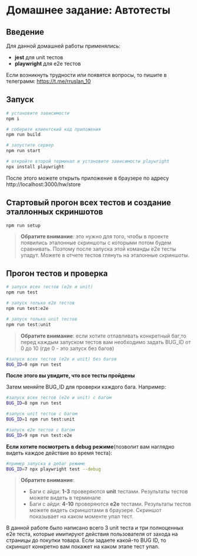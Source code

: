 # Домашнее задание: Автотесты

## Введение

Для данной домашней работы применялись:

- **jest** для unit тестов
- **playwright** для e2e тестов

Если возникнуть трудности или появятся вопросы, то пишите в телеграмм: https://t.me/rruslan_10

## Запуск

```sh
# установите зависимости
npm i

# соберите клиентский код приложения
npm run build

# запустите сервер
npm run start

# откройте второй терминал и установите зависимости playwright
npx install playwright
```

После этого можете открыть приложение в браузере по адресу http://localhost:3000/hw/store

## Стартовый прогон всех тестов и создание эталлонных скриншотов

```
npm run setup
```

> **Обратите внимание**: это нужно для того, чтобы в проекте появились эталонные скриншоты с которыми потом будем сравнивать. Поэтому после запуска этой команды e2e тесты упадут. Можете в отчете тестов глянуть на эталонные скриншоты.

## Прогон тестов и проверка

```sh
# запуск всех тестов (e2e и unit)
npm run test

# запуcк только e2e тестов
npm run test:e2e

# запуcк только unit тестов
npm run test:unit
```

> **Обратите внимание**: если хотите отлавливать конкретный баг,то перед каждым запуском тестов вам необходимо задать BUG_ID от 0 до 10 (где 0 - это запуск без багов)

```sh
#запуск всех тестов (e2e и unit) без багов
BUG_ID=0 npm run test
```

**После этого вы увидите, что все тесты пройдены**

Затем меняйте BUG_ID для проверки каждого бага. Например:

```sh
#запуск всех тестов (e2e и unit) с багом
BUG_ID=8 npm run test

#запуск unit тестов с багом
BUG_ID=1 npm run test:unit

#запуск e2e тестов с багом
BUG_ID=9 npm run test:e2e
```

**Если хотите посмотреть в debug режиме**(позволит вам наглядно видеть каждое действие во время теста):

```sh
#пример запуска в дебаг режиме
BUG_ID=7 npx playwright test --debug
```

> **Обратите внимание**:
>
> - Баги с айди: **1-3** проверяются **unit** тестами. Результаты тестов можете видеть в терминале
> - Баги с айди: **4-10** проверяются **e2e** тестами. Результаты тестов можете видеть скриншотами в браузере. Скриншот показывает на каком моменте упал тест.

В данной работе было написано всего 3 unit теста и три полноценных e2e теста, которые имитируют действия пользователя от захода на страницы до покупки товара.
Если задаете какой-то BUG ID, то скриншот конкретно вам покажет на каком этапе тест упал.
